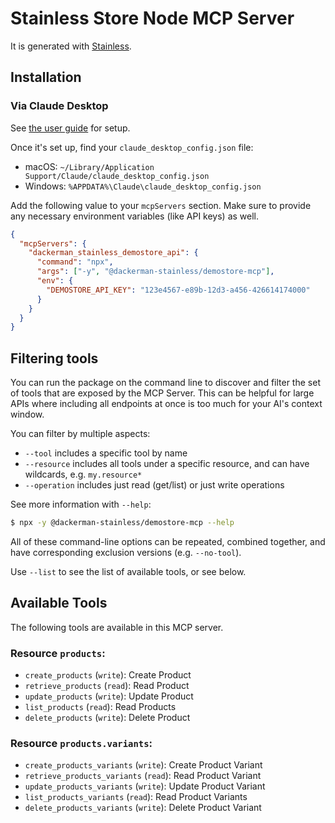 # Stainless Store Node MCP Server

It is generated with [Stainless](https://www.stainless.com/).

## Installation

### Via Claude Desktop

See [the user guide](https://modelcontextprotocol.io/quickstart/user) for setup.

Once it's set up, find your `claude_desktop_config.json` file:

- macOS: `~/Library/Application Support/Claude/claude_desktop_config.json`
- Windows: `%APPDATA%\Claude\claude_desktop_config.json`

Add the following value to your `mcpServers` section. Make sure to provide any necessary environment variables (like API keys) as well.

```json
{
  "mcpServers": {
    "dackerman_stainless_demostore_api": {
      "command": "npx",
      "args": ["-y", "@dackerman-stainless/demostore-mcp"],
      "env": {
        "DEMOSTORE_API_KEY": "123e4567-e89b-12d3-a456-426614174000"
      }
    }
  }
}
```

## Filtering tools

You can run the package on the command line to discover and filter the set of tools that are exposed by the
MCP Server. This can be helpful for large APIs where including all endpoints at once is too much for your AI's
context window.

You can filter by multiple aspects:

- `--tool` includes a specific tool by name
- `--resource` includes all tools under a specific resource, and can have wildcards, e.g. `my.resource*`
- `--operation` includes just read (get/list) or just write operations

See more information with `--help`:

```sh
$ npx -y @dackerman-stainless/demostore-mcp --help
```

All of these command-line options can be repeated, combined together, and have corresponding exclusion versions (e.g. `--no-tool`).

Use `--list` to see the list of available tools, or see below.

## Available Tools

The following tools are available in this MCP server.

### Resource `products`:

- `create_products` (`write`): Create Product
- `retrieve_products` (`read`): Read Product
- `update_products` (`write`): Update Product
- `list_products` (`read`): Read Products
- `delete_products` (`write`): Delete Product

### Resource `products.variants`:

- `create_products_variants` (`write`): Create Product Variant
- `retrieve_products_variants` (`read`): Read Product Variant
- `update_products_variants` (`write`): Update Product Variant
- `list_products_variants` (`read`): Read Product Variants
- `delete_products_variants` (`write`): Delete Product Variant

